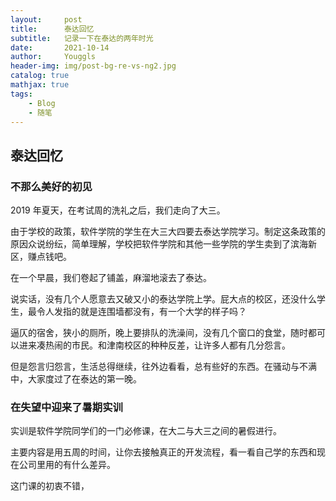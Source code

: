 ```yaml
---
layout:     post
title:      泰达回忆
subtitle:   记录一下在泰达的两年时光
date:       2021-10-14
author:     Youggls
header-img: img/post-bg-re-vs-ng2.jpg
catalog: true
mathjax: true
tags:
    - Blog
    - 随笔
---
```


## 泰达回忆

### 不那么美好的初见

2019 年夏天，在考试周的洗礼之后，我们走向了大三。

由于学校的政策，软件学院的学生在大三大四要去泰达学院学习。制定这条政策的原因众说纷纭，简单理解，学校把软件学院和其他一些学院的学生卖到了滨海新区，赚点钱吧。

在一个早晨，我们卷起了铺盖，麻溜地滚去了泰达。



说实话，没有几个人愿意去又破又小的泰达学院上学。屁大点的校区，还没什么学生，最令人发指的就是连围墙都没有，有一个大学的样子吗？

逼仄的宿舍，狭小的厕所，晚上要排队的洗澡间，没有几个窗口的食堂，随时都可以进来凑热闹的市民。和津南校区的种种反差，让许多人都有几分怨言。



但是怨言归怨言，生活总得继续，往外边看看，总有些好的东西。在骚动与不满中，大家度过了在泰达的第一晚。

### 在失望中迎来了暑期实训

实训是软件学院同学们的一门必修课，在大二与大三之间的暑假进行。

主要内容是用五周的时间，让你去接触真正的开发流程，看一看自己学的东西和现在公司里用的有什么差异。

这门课的初衷不错，